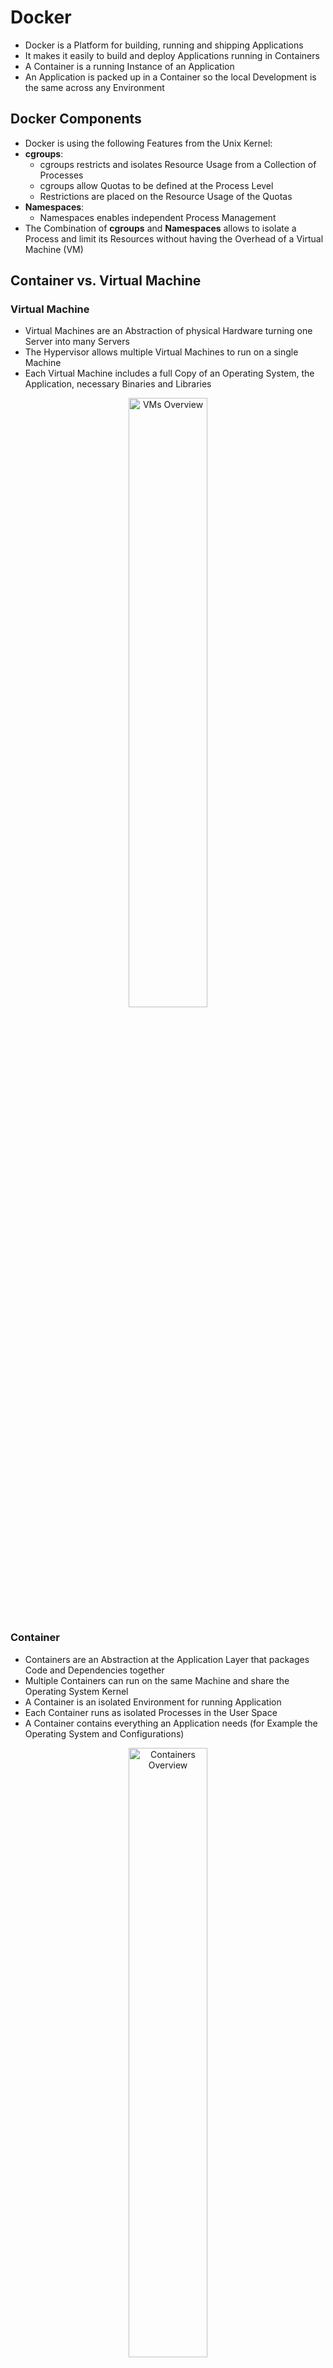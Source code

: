 # Docker

* Docker is a Platform for building, running and shipping Applications
* It makes it easily to build and deploy Applications running in Containers
* A Container is a running Instance of an Application
* An Application is packed up in a Container so the local Development is the same across any Environment

## Docker Components
* Docker is using the following Features from the Unix Kernel:
* __cgroups__: 
  * cgroups restricts and isolates Resource Usage from a Collection of Processes
  * cgroups allow Quotas to be defined at the Process Level
  * Restrictions are placed on the Resource Usage of the Quotas
* __Namespaces__:
  * Namespaces enables independent Process Management
* The Combination of __cgroups__ and __Namespaces__ allows to isolate a Process and limit its Resources without having the Overhead of a Virtual Machine (VM)

## Container vs. Virtual Machine

### Virtual Machine

* Virtual Machines are an Abstraction of physical Hardware turning one Server into many Servers
* The Hypervisor allows multiple Virtual Machines to run on a single Machine
* Each Virtual Machine includes a full Copy of an Operating System, the Application, necessary Binaries and Libraries

<p align="center">
    <img src="https://user-images.githubusercontent.com/29623199/133385406-3a51903c-52ae-4f2a-856a-413d4eab9923.JPG" alt="VMs Overview" width="50%"/>
</P>

### Container

* Containers are an Abstraction at the Application Layer that packages Code and Dependencies together
* Multiple Containers can run on the same Machine and share the Operating System Kernel
* A Container is an isolated Environment for running Application
* Each Container runs as isolated Processes in the User Space
* A Container contains everything an Application needs (for Example the Operating System and Configurations)

<p align="center">
    <img src="https://user-images.githubusercontent.com/29623199/133127358-9b10c4d4-a74a-4630-9730-b400ad8e3af9.JPG" alt="Containers Overview" width="50%"/>
</P>

## Image

* An Image is a File used to execute Code in a Container
* It contains a Set of Instructions to build a Container
* It contains the Application Code, Libraries, Tools and everything needed to run a Application

### Image Layer

* Layers are used to speed up to pull Images

### Distroless Docker Images

* Distroless Images contain only the Application and its Runtime Dependencies
* They do not contain Package Managers, Shells or any other programs that are to find in a standard Linux Distribution

## Docker Volumes

* Volumes allow Data to be shared between Containers (and Container) and Host
* With Volumes can Data be kept after Containers stopped running
* __bind mount__: A Bind Mount allows the Host to share it own File System with the
  Container ```-v host-path:container:path```
* __volume__: Docker Volume is a Volume which is managed by Docker
* __tmpfs mount__: A Value that is mounted to the RAM

<p align="center">
    <img src="https://user-images.githubusercontent.com/29623199/133401039-0a8f9fee-fb26-4daa-b49a-f0b02e2ae707.JPG" alt="Volumes Overview" width="50%"/>
</P>

## Docker Architecture

* The Docker Architecture follows the Client-Server Approach
* The Client is the used CLI (Command Line Interface - Terminal) and Server is the Docker Host (Hosting System of Docker)
* The Docker Daemon on the Server is responsible to handle Commands from the Client
* The Docker Daemon fetches Images from local or remote Registries, and stores it on the Server (Hosting System of
  Docker)
* The Docker Daemon runs Containers of downloaded or created Images on the Hosting System of Docker

* The Client communicates with the Docker Daemon via the Unix Socket (/var/run/docker.sock)
* A Unix Socket is an inter-process Communication Mechanism that allows bidirectional Data Exchange between Processes
  running on the same Machine

<p align="center">
    <img src="https://user-images.githubusercontent.com/29623199/133390369-07921d96-69bc-47fd-8909-3f9351d10069.JPG" alt="Docker Architecture" width="50%"/>
</P>

## Docker Registries

* Docker Registries are a Storage and Distribution System for Docker Images
* Images can be pulled or pushed into Docker Registries
* Docker Registries can be public or private:
    * Public Registries are available for everyone
    * Private Registries are only available for the Owners

<p align="center">
    <img src="https://user-images.githubusercontent.com/29623199/133730387-a9315406-0915-42f7-b825-ba06d63ee412.JPG" alt="Docker Registry" width="50%"/>
</P>

## Docker Network

* A Docker Network allows communicating Containers between each other
* First a Docker Network it created then it is attached to the Containers
* In Docker Networks, the Container Name corresponds to the Host Name

<p align="center">
    <img src="https://user-images.githubusercontent.com/29623199/133881078-e5b287e6-f7fe-4531-903a-ca015d7564c4.JPG" alt="Docker Registry" width="50%"/>
</P>

```docker
docker network create my-network
docker network inspect my-network
docker run --name mongo-db -d --network my-network -p 27017:27017 \
    -e MONGO_INITDB_ROOT_USERNAME=username \
    -e MONGO_INITDB_ROOT_PASSWORD=password \
    mongo:4.2
docker run --name mongo-express --network my-network -d -p 8081:8081 \
    -e ME_CONFIG_MONGODB_ADMINUSERNAME=username \
    -e ME_CONFIG_MONGODB_ADMINPASSWORD=password \
    -e ME_CONFIG_MONGODB_SERVER=mongo-db \
    mongo-express:0.54.0
docker logs mongo-express
docker network connect my-network mongo-express
docker network disconnect my-network mongo-express
docker network rm my-network
```

### Network Drivers

* Bridge(default): Bridge Networks are used when Applications run in standalone Containers that need to communicate
* Host: For standalone Containers, remove Network Isolation between the Container and the Docker Host, and use the
  Host’s Networking directly
* Overlay: Overlay Networks connect multiple Docker Daemons together and enable Swarm Services to communicate with each
  other
* Macvlan: Macvlan Networks allow to assign a MAC address to a Container, making it appear as a physical Device on the
  Network
* None: For this Container, disable all Networking

## Docker Commands

| Command                                                                           | Description                                                                                                                                                                                    |
| --------------------------------------------------------------------------------- | ---------------------------------------------------------------------------------------------------------------------------------------------------------------------------------------------- |
| docker run IMAGE                                                                  | Starts or creates a new Container from an Image                                                                                                                                                |
| docker start ID                                                                   | Starts a given Container with an ID                                                                                                                                                            |
| docker stop ID                                                                    | Stops a given Container with an ID                                                                                                                                                             |
| docker rm ID                                                                      | Removes a stopped Container with an ID                                                                                                                                                         |
| docker rm -f ID                                                                   | Removes a running Container with an ID                                                                                                                                                         |
|                                                                                   |                                                                                                                                                                                                |
| docker logs ID                                                                    | Shows Logs of the given Container                                                                                                                                                              |
| docker logs ID -f                                                                 | Shows dynamically Logs of the given Container                                                                                                                                                  |
| docker exec ID env                                                                | Gets the Environment Variables of the Container                                                                                                                                                |
| docker exec ID ls                                                                 | Lists Files from Working Directory of the Container                                                                                                                                            |
|                                                                                   |                                                                                                                                                                                                |
| docker run --name name IMAGE                                                      | Names the Container with the given Name "name"                                                                                                                                                 |
| docker run -p 81:80 IMAGE                                                         | Exposes the Port on the Host to Port 80 inside the Cotnainer                                                                                                                                   |
| docker run -d IMAGE                                                               | Runs the Container in Background and prints its ID                                                                                                                                             |
|                                                                                   |                                                                                                                                                                                                |
| docker image ls                                                                   | Show all downloaded or created Images                                                                                                                                                          |
| docker image rm IMAGE                                                             | Deletes downloaded or created Image with Image Name                                                                                                                                            |
| docker pull IMAGE                                                                 | Pulls an Image from the Repository                                                                                                                                                             |
| docker image inspect IMAGE                                                        | Inspects an downloaded or created Image                                                                                                                                                        |
|                                                                                   |                                                                                                                                                                                                |
| docker exec -it ID sh                                                             | Runs the Default Shell in a Container in interactive Mode (Allows to execute Commands to Container from the Terminal)                                                                          |
| docker run -v $PWD:/tmp bash bash -c "echo foo > tmp/bar.txt && cat /tmp/bar.txt" | Creates a Volume in the Working Directory (PWD - Print Working Directory), then creates a File "bar.txt" with Input "foo" in the mounted Directory, after prints the Input of the created File |
|                                                                                   |                                                                                                                                                                                                |
| docker volume ls                                                                  | Lists all Volumes that are managed by Docker                                                                                                                                                   |
| docker volume create vol1                                                         | Creates a Volume that is managed by Docker with Name "vol1"                                                                                                                                    |
| docker volume inspect vol1                                                        | Inspect a Volume that is managed by Docker with Name "vol1"                                                                                                                                    |
| docker run -v vol1:/tmp bash                                                      | Creates a Container that is using the Volume "vol1" which is managed by Docker                                                                                                                 |
| docker volume rm vol1                                                             | Deletes unused Volume with Name "vol1" which si managed by Docker                                                                                                                              |
|                                                                                   |                                                                                                                                                                                                |
| docker tag bash:latest bash:1                                                     | Creates a new Image from Image "bash:latest" with Tag "1"                                                                                                                                      |
| docker run bash-v1 -d bash:1                                                      | Runs a Container from the Image with Tag "1"                                                                                                                                                   |

## Dockerfile

* A Dockerfile is a Set of Commands used to assemble a (Docker) Image

```docker
FROM nginx
COPY . /tmp
```

* Setting the Base Image "nginx" and copy all Files from the Source (current Directory) inside the Container "/tmp"

```docker
docker build . -t customImage
docker run --name customName -d customImage
```

* Builds a Docker Image from the given Dockerfile - The Build Command needs a Directory where a Dockerfile exists as Input
* Runs a Container from a given Image 

|Command|Description| 
|---|---| 
|docker run -w /src -v $PWD:/src --rm node npm init --yes| Creates a Container with the Working Directory "/src" and mount the current Files from the Host inside the Container - Also execute the Command "npm init --yes" after the Container with Image "node" have started - After stopping the Container it will be automatically removed| 
|docker run -w /src -v $PWD:/src --rm node npm install --save express|Runs the Container, and install the NPM Package "express"|

* Same Commands like above as a Dockerfile:

```docker
FROM node
WORKDIR /src
ADD . .
RUN npm install
CMD["node", "server.js"]
```

```docker
docker build . -t express-image
docker run --name express-image -p 3000:3000 -d express-image
```

* __ADD__: Adds all Files from current Host Folder to the Working Directory
* __RUN__: Executes the initial Command "npm install" with the given package.json (Package.json was copied by the
  Command "ADD")
* __CMD__: Executes the Command "node server.js" to Start the Express Server (Dependencies were installed by initial
  Command "npm install")

## Docker Compose

* Docker Compose is a Tool defining and running Multi-Container Docker Applications using a YAML File

```yaml
services:
  mongo:
    image: mongo:5.0.1
    container_name: mongo-db
    ports:
      - 27017:27017
    environment:
      - MONGO_INITDB_ROOT_USERNAME=username
      - MONGO_INITDB_ROOT_PASSWORD=password
    networks:
      - my-network
    volumes:
      - data:/data
  mongo-express:
    image: mongo-express:0.54.0
    container_name: mongo-express
    ports:
      - 8081:8081
    environment:
      - ME_CONFIG_MONGODB_ADMINUSERNAME=username
      - ME_CONFIG_MONGODB_ADMINPASSWORD=password
      - ME_CONFIG_MONGODB_SERVER=mongo-db
    depends_on:
      - mongo-db
    restart: always
    networks:
      - my-network

networks:
  mongo:
    name: my-network

volumes:
  data: { }
```

* Working with Docker Compose:

```docker
docker compose -f docker-compose.yaml up -d
docker volume ls
docker compose ps
docker compose ls
docker compose stop
docker compose start
docker compose down
```

## Docker Scan

* Docker Scan is a Tool to scan Images for Vulnerabilities
* It is using the Tool Snyk which find and fix Security Vulnerabilities

```docker
docker scan node
```